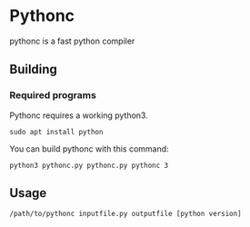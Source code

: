 # Pythonc

pythonc is a fast python compiler

## Building

### Required programs

Pythonc requires a working python3.

    sudo apt install python

You can build pythonc with this command:

    python3 pythonc.py pythonc.py pythonc 3

## Usage

    /path/to/pythonc inputfile.py outputfile [python version]
